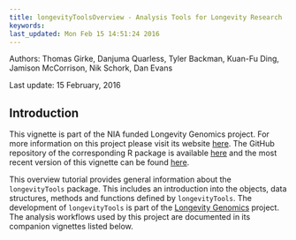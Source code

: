 ```yaml
---
title: longevityToolsOverview - Analysis Tools for Longevity Research 
keywords: 
last_updated: Mon Feb 15 14:51:24 2016
---
```

Authors: Thomas Girke, Danjuma Quarless, Tyler Backman, Kuan-Fu Ding, Jamison McCorrison, Nik Schork, Dan Evans

Last update: 15 February, 2016 



## Introduction 
This vignette is part of the NIA funded Longevity Genomics project. For more information on this project please visit its 
website [here](http://www.longevitygenomics.org/projects/). The GitHub repository of the corresponding R package 
is available <a href="https://github.com/tgirke/longevityTools">here</a> and the most recent version of this 
vignette can be found <a href="https://htmlpreview.github.io/?https://github.com/tgirke/longevityTools/blob/master/vignettes/longevityTools.html">here</a>.

This overview tutorial provides general information about the `longevityTools` package.
This includes an introduction into the objects, data structures, methods and
functions defined by `longevityTools`. The development of `longevityTools` is part of the 
[Longevity Genomics](http://www.longevitygenomics.org/) project. 
The analysis workflows used by this project are documented in its companion vignettes listed below.



